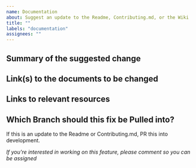 ```yaml
---
name: Documentation
about: Suggest an update to the Readme, Contributing.md, or the Wiki
title: ""
labels: "documentation"
assignees: ""
---
```


## Summary of the suggested change

## Link(s) to the documents to be changed

## Links to relevant resources

## Which Branch should this fix be Pulled into?

If this is an update to the Readme or Contributing.md, PR this into development.

_If you're interested in working on this feature, please comment so you can be assigned_
